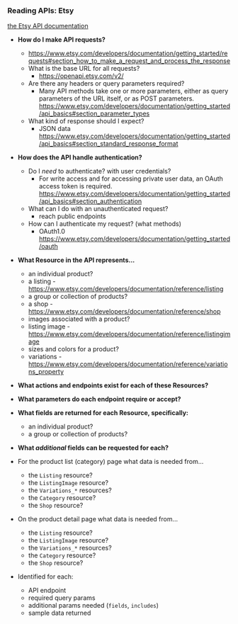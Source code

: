 ### Reading APIs: Etsy
[the Etsy API documentation](https://www.etsy.com/developers/documentation)

* **How do I make API requests?**
  - https://www.etsy.com/developers/documentation/getting_started/requests#section_how_to_make_a_request_and_process_the_response
  * What is the base URL for all requests?
      - https://openapi.etsy.com/v2/
  * Are there any headers or query parameters required?
      - Many API methods take one or more parameters, either as query parameters of the URL itself, or as POST parameters. https://www.etsy.com/developers/documentation/getting_started/api_basics#section_parameter_types
  * What kind of response should I expect?
      - JSON data
      https://www.etsy.com/developers/documentation/getting_started/api_basics#section_standard_response_format


* **How does the API handle authentication?**
  * Do I _need_ to authenticate? with user credentials?
    - For write access and for accessing private user data, an OAuth access token is required. https://www.etsy.com/developers/documentation/getting_started/api_basics#section_authentication
  * What can I do with an unauthenticated request?
    - reach public endpoints
  * How can I authenticate my request? (what methods)
    - OAuth1.0 https://www.etsy.com/developers/documentation/getting_started/oauth

* **What Resource in the API represents...**
  * an individual product?
  - a listing - https://www.etsy.com/developers/documentation/reference/listing

  * a group or collection of products?
  - a shop -  https://www.etsy.com/developers/documentation/reference/shop

  * images associated with a product?
  - listing image - https://www.etsy.com/developers/documentation/reference/listingimage

  * sizes and colors for a product?
  - variations - https://www.etsy.com/developers/documentation/reference/variations_property

* **What actions and endpoints exist for each of these Resources?**

* **What parameters do each endpoint require or accept?**

* **What fields are returned for each Resource, specifically:**
  * an individual product?
  * a group or collection of products?
* **What _additional_ fields can be requested for each?**

* For the product list (category) page what data is needed from...
  * the `Listing` resource?
  * the `ListingImage` resource?
  * the `Variations_*` resources?
  * the `Category` resource?
  * the `Shop` resource?

* On the product detail page what data is needed from...
  * the `Listing` resource?
  * the `ListingImage` resource?
  * the `Variations_*` resources?
  * the `Category` resource?
  * the `Shop` resource?
  
* Identified for each:
  * API endpoint
  * required query params
  * additional params needed (`fields`, `includes`)
  * sample data returned

